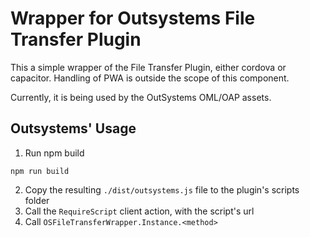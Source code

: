 # Wrapper for Outsystems File Transfer Plugin

This a simple wrapper of the File Transfer Plugin, either cordova or capacitor. Handling of PWA is outside the scope of this component.

Currently, it is being used by the OutSystems OML/OAP assets.

## Outsystems' Usage

1. Run npm build
```console
npm run build
```
2. Copy the resulting `./dist/outsystems.js` file to the plugin's scripts folder
3. Call the `RequireScript` client action, with the script's url
4. Call `OSFileTransferWrapper.Instance.<method>` 